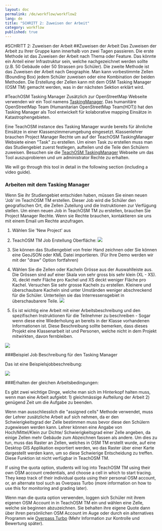 ```yaml
---
layout: doc
permalink: /de/workflow/workflow2
lang: de
title: "SCHRITT 2: Zuweisen der Arbeit"
category: workflow
published: true
---
```


#SCHRITT 2: Zuweisen der Arbeit
##Zuweisen der Arbeit
Das Zuweisen der Arbeit zu Ihrer Gruppe kann innerhalb von zwei Tagen passieren. Die erste Methode ist das Zuweisen der Arbeit nach Thema oder Feature. Das könnte ein Anteil einer Infrastruktur sein, welche nachgezeichnet werden sollte (z.B. 50 Gebäude oder 50 Strassen pro Schüler). Die zweite Methode ist das Zuweisen der Arbeit nach Geographie. Man kann vorbestimmte Zellen (Bounding Box) jedem Schüler zuweisen oder eine Kombination der beiden Methoden.
Die Erstellung der Zellen kann mit dem OSM Tasking Manager (OSM TM) gemacht werden, was in der nächsten Sektion erklärt wird.

#TeachOSM Tasking Manager
Zusätzlich zur OpenStreetMap Webseite verwenden wir ein Tool namens [TaskingManager](http://tasks.teachosm.org). Das humanitäre OpenStreetMap Team (Humanitarian OpenStreetMap Team(HOT)) hat den Tasking Manager als Tool entwickelt für kolaborative mapping Einsätze in Katastrophengebieten. 

Eine TeachOSM instance des Tasking Manager wurde bereits für ähnliche Einsätze in einer Klassenzimmerumgebung eingesetzt. Klassenlehrer brauchen Project Manager Rechte um auf der TeachOSM TaskingManager Websiete einen "Task" zu erstellen. Um einen Task zu erstellen muss man das Studiengebiet zuerst festlegen, aufteilen und die Teile den Schülern zuweisen. Besuchen sie die [TeachOSM TaskingManager](http://tasks.teachosm.org/) Webseite um das Tool auszuprobieren und um administrator Rechte zu erhalten.

We will go through this tool in detail in the following section (including a video guide).

### Arbeiten mit dem Tasking Manager
Wenn Sie ihr Studiengebiet entschiden haben, müssen Sie einen neuen 'Job' im TeachOSM TM erstellen. Dieser Job wird die Schüler den geografischen Ort, die Zellen Zuteilung und die Instruktionen zur Verfügung stellen. Um einen neuen Job in TeachOSM TM zu erstellen, brauchen Sie Project Manager Rechte. Wenn sie Rechte brauchen, kontaktieren sie uns mit einem Email um Rechte anzufragen.

1. Wählen Sie 'New Project' aus

2. TeachOSM TM Job Erstellung Oberfläche: <img src="/img/osmtm-new.png" />

3. Sie können das Studiengebiet von freier Hand zeichnen oder Sie können eine GeoJSON oder KML Datei importieren. (Für Ihre Demo werden wir mit der "draw" Option fortfahren)

4. Wählen Sie die Zellen oder Kacheln Grösse aus der Auswahlleiste aus. Die Grössen sind auf einer Skala von sehr gross bis sehr klein (XL - XS). XL deckt mehr Fläche pro Kachel und XS deckt weniger Fläche pro Kachel. Versuchen Sie sehr grosse Kacheln zu erstellen. Kleinere und überschaubare Kacheln sind unter Umständen weniger abschreckend für die Schüler. Unterteilen sie das Interressensgebiet in überschaubarere Teile. <img src="/img/osmtm-grid.png" />

5. Es ist wichtig eine Arbeit mit einer Arbeitsbeschreibung und den spezifischen Instruktionen für die Teilnehmer zu beschreiben - Sogar wenn diese eine Wiederholung an bereits in der Klasse vorhandenen Informationen ist. Diese Beschreibung sollte bemerken, dass dieses Projekt eine Klassenarbeit ist und Personen, welche nicht in dem Projekt mitwirkten, davon fernbleiben. 


<img src="/img/osmtm-complete.png" />


###Beispiel Job Beschreibung für den Tasking Manager

Das ist eine Beispielsjobbeschreibung:

<img src="/img/osmtm-frontpage.png" />


###Erhalten der gleichen Arbeitsbedingungen:

Es gibt zwei wichtige Dinge, welche man sich im Hinterkopf halten muss, wenn man eine Arbeit aufgiebt: 1) gleichmässige Aufteilung der Arbeit 2) genügend Zeit um die Aufgabe zu beenden.

Wenn man ausschliesslich die "assigned cells" Methode verwendet, muss der Lehrer zusätzliche Arbeit auf sich nehmen, da er den Schwierigkeitsgrad der Zelle bestimmen muss bevor diese den Schülern zugewiesen werden kann. Lehrer können eine Angabe von Hoch/Mittel/Klein zur Dichte/ Schwierigkeitsgrad einer Zelle angeben, da einige Zellen mehr Gebäude zum Abzeichnen fassen als andere.
Um dies zu tun, muss das Raster an Zellen, welches in OSM TM erstellt wurde, auf eine Desktop GIS Applikation exportiert werden, wo das Raster über einer Karte dargestellt werden kann, um so diese Schwierige Entscheidung zu treffen. Diese Funktion ist nicht verfügbar in TeachOSM TM. 

If using the quota option, students will log into TeachOSM TM using their own OSM account credentials, and choose a cell in which to start tracing. They keep track of their individual quota using their personal OSM account, or, an alternate tool such as Overpass Turbo (more information on how to use this for monitoring and grading later).

Wenn man die quota option verwenden, loggen sich Schüler mit ihrem eigenen OSM Account in in TeachOSM TM ein und wählen eine Zelle, welche sie beginnen abzuzeichnen. Sie behalten ihre eigene Quote dann über ihren persönlichen OSM Account im Auge oder durch ein alternatives Programm wie [Overpass Turbo](http://overpass-turbo.eu/) (Mehr Information zur Kontrolle und Bewertung später).







